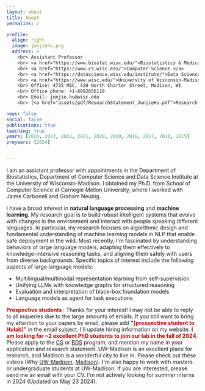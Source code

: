 ```yaml
---
layout: about
title: About
permalink: /

profile:
  align: right
  image: junjiehu.png
  address: >
    <br> Assistant Professor
    <br> <a href="https://www.biostat.wisc.edu/">Biostatistics & Medical Informatics </a> 
    <br> <a href="https://www.cs.wisc.edu/">Computer Science </a> 
    <br> <a href="https://datascience.wisc.edu/institute/">Data Science Institute </a> 
    <br> <a href="https://www.wisc.edu/">University of Wisconsin-Madison </a> 
    <br> Office: 4735 MSC, 420 North Charter Street, Madison, WI
    <br> Office phone: +1-6082656118
    <br> Email: junjie.hu@wisc.edu
    <br> [<a href="assets/pdf/ResearchStatement_JunjieHu.pdf">Research Statement</a>]

news: false
social: false
publications: true
teaching: true
years: [2024, 2023, 2022, 2021, 2020, 2019, 2018, 2017, 2016, 2015]
preyears: [2024]


---
```

I am an assistant professor with appointments in the Department of Biostatistics, Department of Computer Science and Data Science Institute at the University of Wisconsin-Madison. I obtained my Ph.D. from School of Computer Science at Carnegie Mellon University, where I worked with Jaime Carbonell and Graham Neubig. 

I have a broad interest in <b>natural language processing</b> and <b>machine learning</b>. My research goal is to build robust intelligent systems that evolve with changes in the environment and interact with people speaking different languages. In particular, my research focuses on algorithmic design and fundamental understanding of machine learning models in NLP that enable safe deployment in the wild. Most recently, I'm fascinated by understanding behaviors of large language models, adapting them effectively to knowledge-intensive reasoning tasks, and aligning them safely with users from diverse backgrounds. Specific topics of interest include the following aspects of large language models:

<ul>
  <li>Multilingual/multimodal representation learning from self-supervision </li>
  <li>Unifying LLMs with knowledge graphs for structured reasoning</li>
  <li>Evaluation and interpretation of black-box foundation models</li>
  <li>Language models as agent for task executions</li>
</ul> 


<b style="color:#bb0000;">Prospective students </b>: Thanks for your interest! I may not be able to reply to all inqueries due to the large amounts of emails. If you still want to bring my attention to your papers by email, please add <b style="color:#bb0000;">"[prospective student to Hulab]"</b> in the email subject. I'll update hiring information on my website. <b style="color:#bb0000;">I am looking for ~2 excellent PhD students to join our lab in the fall of 2024</b>. Please apply to the [CS](https://www.cs.wisc.edu/graduate/graduate-admissions-faq/) or [BDS](https://biostat.wiscweb.wisc.edu/education/current-students/phd-bds/) program, and mention my name in your application and research statement. UW-Madison is an excellent place for research, and Madison is a wonderful city to live in. Please check out these videos (Why [UW-Madison](https://www.youtube.com/watch?v=8cRE4F8GOBE), [Madison](https://www.youtube.com/watch?v=XTJA5alrisQ?)). I'm also happy to work with masters or undergraduate students at UW-Madison. If you are interested, please send me an email with your CV. I'm not actively looking for summer interns in 2024 (Updated on May 23 2024).
